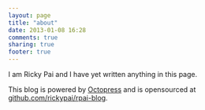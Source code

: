 ```yaml
---
layout: page
title: "about"
date: 2013-01-08 16:28
comments: true
sharing: true
footer: true
---
```

I am Ricky Pai and I have yet written anything in this page.

This blog is powered by [Octopress](http://octopress.org/) and is opensourced at [github.com/rickypai/rpai-blog](https://github.com/rickypai/rpai-blog).